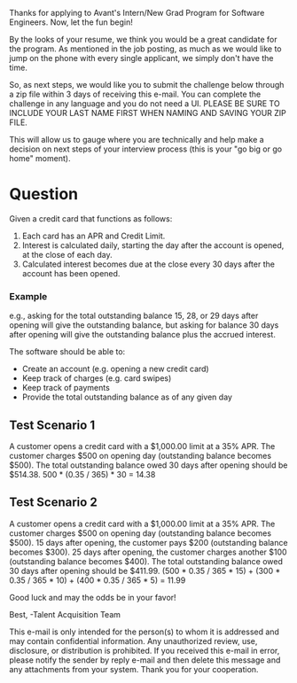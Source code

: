 
Thanks for applying to Avant's Intern/New Grad Program for Software Engineers. Now, let the fun begin!

By the looks of your resume, we think you would be a great candidate for the program. As mentioned in the job posting, as much as we would like to jump on the phone with every single applicant, we simply don't have the time.

So, as next steps, we would like you to submit the challenge below through a zip file within 3 days of receiving this e-mail. You can complete the challenge in any language and you do not need a UI. PLEASE BE SURE TO INCLUDE YOUR LAST NAME FIRST WHEN NAMING AND SAVING YOUR ZIP FILE.

This will allow us to gauge where you are technically and help make a decision on next steps of your interview process (this is your "go big or go home" moment).


# Question
Given a credit card that functions as follows: 
1. Each card has an APR and Credit Limit.
2. Interest is calculated daily, starting the day after the account is opened, at the close of each day.
3. Calculated interest becomes due at the close every 30 days after the account has been opened.

### Example
e.g., asking for the total outstanding balance 15, 28, or 29 days after opening will give the outstanding balance, but asking for balance 30 days after opening will give the outstanding balance plus the accrued interest.

The software should be able to:

* Create an account (e.g. opening a new credit card)
* Keep track of charges (e.g. card swipes)
* Keep track of payments
* Provide the total outstanding balance as of any given day

## Test Scenario 1
A customer opens a credit card with a $1,000.00 limit at a 35% APR.
The customer charges $500 on opening day (outstanding balance becomes $500).
The total outstanding balance owed 30 days after opening should be $514.38.
500 * (0.35 / 365) * 30 = 14.38 

## Test Scenario 2 
A customer opens a credit card with a $1,000.00 limit at a 35% APR.
The customer charges $500 on opening day (outstanding balance becomes $500).
15 days after opening, the customer pays $200 (outstanding balance becomes $300).
25 days after opening, the customer charges another $100 (outstanding balance becomes $400).
The total outstanding balance owed 30 days after opening should be $411.99.
(500 * 0.35 / 365 * 15) + (300 * 0.35 / 365 * 10) + (400 * 0.35 / 365 * 5) = 11.99

Good luck and may the odds be in your favor!

Best,
-Talent Acquisition Team

This e-mail is only intended for the person(s) to whom it is addressed and may contain confidential information.  Any unauthorized review, use, disclosure, or distribution is prohibited. If you received this e-mail in error, please notify the sender by reply e-mail and then delete this message and any attachments from your system. Thank you for your cooperation.